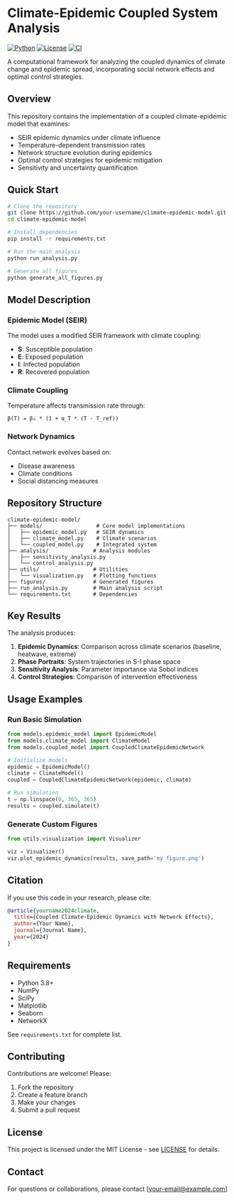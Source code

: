 # Climate-Epidemic Coupled System Analysis

[![Python](https://img.shields.io/badge/python-3.8+-blue.svg)](https://www.python.org/downloads/)
[![License](https://img.shields.io/badge/license-MIT-green.svg)](LICENSE)
[![CI](https://github.com/your-username/climate-epidemic-model/actions/workflows/run_analysis.yml/badge.svg)](https://github.com/your-username/climate-epidemic-model/actions)

A computational framework for analyzing the coupled dynamics of climate change and epidemic spread, incorporating social network effects and optimal control strategies.

## Overview

This repository contains the implementation of a coupled climate-epidemic model that examines:
- SEIR epidemic dynamics under climate influence
- Temperature-dependent transmission rates
- Network structure evolution during epidemics
- Optimal control strategies for epidemic mitigation
- Sensitivity and uncertainty quantification

## Quick Start

```bash
# Clone the repository
git clone https://github.com/your-username/climate-epidemic-model.git
cd climate-epidemic-model

# Install dependencies
pip install -r requirements.txt

# Run the main analysis
python run_analysis.py

# Generate all figures
python generate_all_figures.py
```

## Model Description

### Epidemic Model (SEIR)
The model uses a modified SEIR framework with climate coupling:
- **S**: Susceptible population
- **E**: Exposed population  
- **I**: Infected population
- **R**: Recovered population

### Climate Coupling
Temperature affects transmission rate through:
```
β(T) = β₀ * (1 + α_T * (T - T_ref))
```

### Network Dynamics
Contact network evolves based on:
- Disease awareness
- Climate conditions
- Social distancing measures

## Repository Structure

```
climate-epidemic-model/
├── models/                 # Core model implementations
│   ├── epidemic_model.py   # SEIR dynamics
│   ├── climate_model.py    # Climate scenarios
│   └── coupled_model.py    # Integrated system
├── analysis/              # Analysis modules
│   ├── sensitivity_analysis.py
│   └── control_analysis.py
├── utils/                 # Utilities
│   └── visualization.py   # Plotting functions
├── figures/               # Generated figures
├── run_analysis.py        # Main analysis script
└── requirements.txt       # Dependencies
```

## Key Results

The analysis produces:

1. **Epidemic Dynamics**: Comparison across climate scenarios (baseline, heatwave, extreme)
2. **Phase Portraits**: System trajectories in S-I phase space
3. **Sensitivity Analysis**: Parameter importance via Sobol indices
4. **Control Strategies**: Comparison of intervention effectiveness

## Usage Examples

### Run Basic Simulation
```python
from models.epidemic_model import EpidemicModel
from models.climate_model import ClimateModel
from models.coupled_model import CoupledClimateEpidemicNetwork

# Initialize models
epidemic = EpidemicModel()
climate = ClimateModel()
coupled = CoupledClimateEpidemicNetwork(epidemic, climate)

# Run simulation
t = np.linspace(0, 365, 365)
results = coupled.simulate(t)
```

### Generate Custom Figures
```python
from utils.visualization import Visualizer

viz = Visualizer()
viz.plot_epidemic_dynamics(results, save_path='my_figure.png')
```

## Citation

If you use this code in your research, please cite:

```bibtex
@article{yourname2024climate,
  title={Coupled Climate-Epidemic Dynamics with Network Effects},
  author={Your Name},
  journal={Journal Name},
  year={2024}
}
```

## Requirements

- Python 3.8+
- NumPy
- SciPy  
- Matplotlib
- Seaborn
- NetworkX

See `requirements.txt` for complete list.

## Contributing

Contributions are welcome! Please:
1. Fork the repository
2. Create a feature branch
3. Make your changes
4. Submit a pull request

## License

This project is licensed under the MIT License - see [LICENSE](LICENSE) for details.

## Contact

For questions or collaborations, please contact [your-email@example.com]

